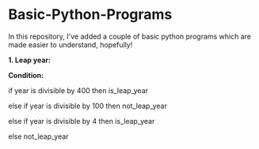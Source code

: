 # Basic-Python-Programs

In this repository, I've added a couple of basic python programs which are made easier to understand, hopefully!

**1. Leap year:** 

**Condition:**

if year is divisible by 400 then is_leap_year

else if year is divisible by 100 then not_leap_year

else if year is divisible by 4 then is_leap_year

else not_leap_year
